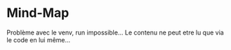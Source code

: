 # Mind-Map

Problème avec le venv, run impossible...
Le contenu ne peut etre lu que via le code en lui même...


